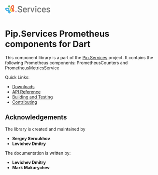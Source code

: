 # <img src="https://github.com/pip-services/pip-services/raw/master/design/Logo.png" alt="Pip.Services Logo" style="max-width:30%"> 
# Pip.Services Prometheus components for Dart

This component library is a part of the [Pip.Services](https://github.com/pip-services/pip-services) project.
It contains the following Prometheus components: PrometheusCounters and PrometheusMetricsService

Quick Links:

* [Downloads](https://github.com/pip-services3-dart/pip-services3-prometheus-dart/blob/master/doc/Downloads.md)
* [API Reference](https://pub.dev/documentation/pip_services3_prometheus/latest/pip_services3_prometheus/pip_services3_prometheus-library.html)
* [Building and Testing](https://github.com/pip-services3-dart/pip-services3-prometheus-dart/blob/master/doc/Development.md)
* [Contributing](https://github.com/pip-services3-dart/pip-services3-prometheus-dart/blob/master/doc/Development.md#contrib)

## Acknowledgements

The library is created and maintained by 
- **Sergey Seroukhov**
- **Levichev Dmitry**

The documentation is written by:
- **Levichev Dmitry**
- **Mark Makarychev**